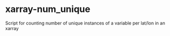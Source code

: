 # xarray-num_unique
Script for counting number of unique instances of a variable per lat/lon in an xarray
